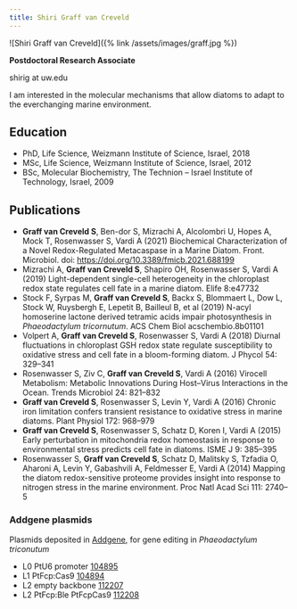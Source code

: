 ```yaml
---
title: Shiri Graff van Creveld
---
```

![Shiri Graff van Creveld]({% link /assets/images/graff.jpg %})

**Postdoctoral Research Associate**

shirig at uw.edu

I am interested in the molecular mechanisms that allow diatoms to adapt to the everchanging marine environment. 

## Education
* PhD, Life Science, Weizmann Institute of Science, Israel, 2018
* MSc, Life Science, Weizmann Institute of Science, Israel, 2012
* BSc, Molecular Biochemistry, The Technion – Israel Institute of Technology, Israel, 2009

## Publications
* **Graff van Creveld S**, Ben-dor S, Mizrachi A, Alcolombri U, Hopes A, Mock T, Rosenwasser S, Vardi A (2021) Biochemical Characterization of a Novel Redox-Regulated Metacaspase in a Marine Diatom. Front. Microbiol. doi: https://doi.org/10.3389/fmicb.2021.688199
* Mizrachi A, **Graff van Creveld S**, Shapiro OH, Rosenwasser S, Vardi A (2019) Light-dependent single-cell heterogeneity in the chloroplast redox state regulates cell fate in a marine diatom. Elife 8:e47732
* Stock F, Syrpas M, **Graff van Creveld S**, Backx S, Blommaert L, Dow L, Stock W, Ruysbergh E, Lepetit B, Bailleul B, et al (2019) N-acyl homoserine lactone derived tetramic acids impair photosynthesis in *Phaeodactylum tricornutum*. ACS Chem Biol acschembio.8b01101
* Volpert A, **Graff van Creveld S**, Rosenwasser S, Vardi A (2018) Diurnal fluctuations in chloroplast GSH redox state regulate susceptibility to oxidative stress and cell fate in a bloom-forming diatom. J Phycol 54: 329–341
* Rosenwasser S, Ziv C, **Graff van Creveld S**, Vardi A (2016) Virocell Metabolism: Metabolic Innovations During Host–Virus Interactions in the Ocean. Trends Microbiol 24: 821–832
* **Graff van Creveld S**, Rosenwasser S, Levin Y, Vardi A (2016) Chronic iron limitation confers transient resistance to oxidative stress in marine diatoms. Plant Physiol 172: 968–979
* **Graff van Creveld S**, Rosenwasser S, Schatz D, Koren I, Vardi A (2015) Early perturbation in mitochondria redox homeostasis in response to environmental stress predicts cell fate in diatoms. ISME J 9: 385–395
* Rosenwasser S, **Graff van Creveld S**, Schatz D, Malitsky S, Tzfadia O, Aharoni A, Levin Y, Gabashvili A, Feldmesser E, Vardi A (2014) Mapping the diatom redox-sensitive proteome provides insight into response to nitrogen stress in the marine environment. Proc Natl Acad Sci 111: 2740–5

### Addgene plasmids
Plasmids deposited in [Addgene](https://www.addgene.org),
for gene editing in *Phaeodactylum triconutum* 

* L0 PtU6 promoter [104895](https://www.addgene.org/104895/)
* L1 PtFcp:Cas9 [104894](https://www.addgene.org/104894/)
* L2 empty backbone [112207](https://www.addgene.org/112207/)
* L2 PtFcp:Ble PtFcpCas9 [112208](https://www.addgene.org/112208/)
